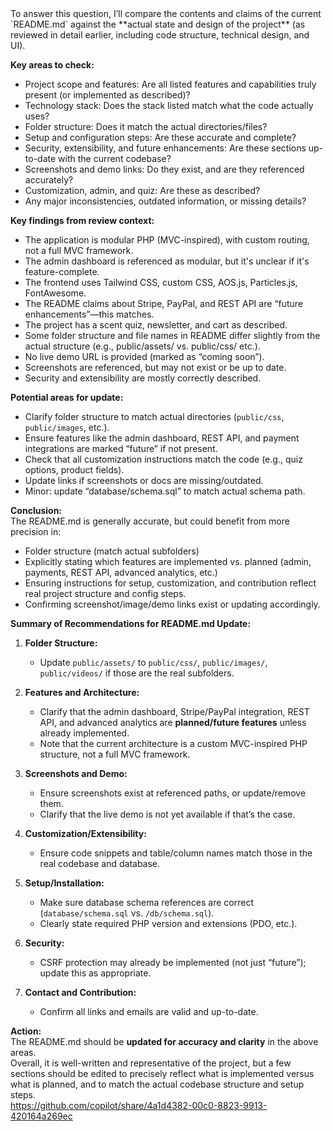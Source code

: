 <think>
To answer this question, I’ll compare the contents and claims of the current `README.md` against the **actual state and design of the project** (as reviewed in detail earlier, including code structure, technical design, and UI).

**Key areas to check:**
- Project scope and features: Are all listed features and capabilities truly present (or implemented as described)?
- Technology stack: Does the stack listed match what the code actually uses?
- Folder structure: Does it match the actual directories/files?
- Setup and configuration steps: Are these accurate and complete?
- Security, extensibility, and future enhancements: Are these sections up-to-date with the current codebase?
- Screenshots and demo links: Do they exist, and are they referenced accurately?
- Customization, admin, and quiz: Are these as described?
- Any major inconsistencies, outdated information, or missing details?

**Key findings from review context:**
- The application is modular PHP (MVC-inspired), with custom routing, not a full MVC framework.
- The admin dashboard is referenced as modular, but it's unclear if it's feature-complete.
- The frontend uses Tailwind CSS, custom CSS, AOS.js, Particles.js, FontAwesome.
- The README claims about Stripe, PayPal, and REST API are “future enhancements”—this matches.
- The project has a scent quiz, newsletter, and cart as described.
- Some folder structure and file names in README differ slightly from the actual structure (e.g., public/assets/ vs. public/css/ etc.).
- No live demo URL is provided (marked as “coming soon”).
- Screenshots are referenced, but may not exist or be up to date.
- Security and extensibility are mostly correctly described.

**Potential areas for update:**
- Clarify folder structure to match actual directories (`public/css`, `public/images`, etc.).
- Ensure features like the admin dashboard, REST API, and payment integrations are marked “future” if not present.
- Check that all customization instructions match the code (e.g., quiz options, product fields).
- Update links if screenshots or docs are missing/outdated.
- Minor: update “database/schema.sql” to match actual schema path.

**Conclusion:**  
The README.md is generally accurate, but could benefit from more precision in:
- Folder structure (match actual subfolders)
- Explicitly stating which features are implemented vs. planned (admin, payments, REST API, advanced analytics, etc.)
- Ensuring instructions for setup, customization, and contribution reflect real project structure and config steps.
- Confirming screenshot/image/demo links exist or updating accordingly.

</think>

**Summary of Recommendations for README.md Update:**

1. **Folder Structure:**  
   - Update `public/assets/` to `public/css/`, `public/images/`, `public/videos/` if those are the real subfolders.

2. **Features and Architecture:**  
   - Clarify that the admin dashboard, Stripe/PayPal integration, REST API, and advanced analytics are **planned/future features** unless already implemented.
   - Note that the current architecture is a custom MVC-inspired PHP structure, not a full MVC framework.

3. **Screenshots and Demo:**  
   - Ensure screenshots exist at referenced paths, or update/remove them.
   - Clarify that the live demo is not yet available if that’s the case.

4. **Customization/Extensibility:**  
   - Ensure code snippets and table/column names match those in the real codebase and database.

5. **Setup/Installation:**  
   - Make sure database schema references are correct (`database/schema.sql` vs. `/db/schema.sql`).
   - Clearly state required PHP version and extensions (PDO, etc.).

6. **Security:**  
   - CSRF protection may already be implemented (not just “future”); update this as appropriate.

7. **Contact and Contribution:**  
   - Confirm all links and emails are valid and up-to-date.

**Action:**  
The README.md should be **updated for accuracy and clarity** in the above areas.  
Overall, it is well-written and representative of the project, but a few sections should be edited to precisely reflect what is implemented versus what is planned, and to match the actual codebase structure and setup steps.  
https://github.com/copilot/share/4a1d4382-00c0-8823-9913-420164a269ec
